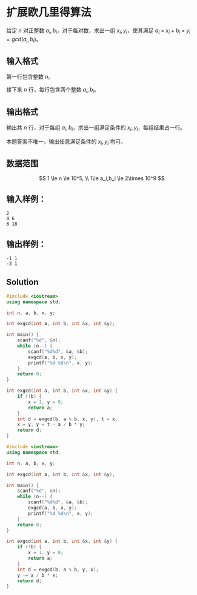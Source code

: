 # 扩展欧几里得算法

给定 $n$ 对正整数 $a_i,b_i$，对于每对数，求出一组 $x_i,y_i$，使其满足 $a_i\times x_i+b_i\times y_i=gcd(a_i,b_i)$。

## 输入格式

第一行包含整数 $n$。

接下来 $n$ 行，每行包含两个整数 $a_i,b_i$。

## 输出格式

输出共 $n$ 行，对于每组 $a_i,b_i$，求出一组满足条件的 $x_i,y_i$，每组结果占一行。

本题答案不唯一，输出任意满足条件的 $x_i,y_i$ 均可。

## 数据范围

$$
1 \le n \le 10^5, \\
1\le a_i,b_i \le 2\times 10^9
$$

## 输入样例：

```text
2
4 6
8 18
```

## 输出样例：

```text
-1 1
-2 1
```

## Solution

```Cpp
#include <iostream>
using namespace std;

int n, a, b, x, y;

int exgcd(int a, int b, int &x, int &y);

int main() {
    scanf("%d", &n);
    while (n--) {
        scanf("%d%d", &a, &b);
        exgcd(a, b, x, y);
        printf("%d %d\n", x, y);
    }
    return 0;
}

int exgcd(int a, int b, int &x, int &y) {
    if (!b) {
        x = 1, y = 0;
        return a;
    }
    int d = exgcd(b, a % b, x, y), t = x;
    x = y, y = t - a / b * y;
    return d;
}
```

```Cpp
#include <iostream>
using namespace std;

int n, a, b, x, y;

int exgcd(int a, int b, int &x, int &y);

int main() {
    scanf("%d", &n);
    while (n--) {
        scanf("%d%d", &a, &b);
        exgcd(a, b, x, y);
        printf("%d %d\n", x, y);
    }
    return 0;
}

int exgcd(int a, int b, int &x, int &y) {
    if (!b) {
        x = 1, y = 0;
        return a;
    }
    int d = exgcd(b, a % b, y, x);
    y -= a / b * x;
    return d;
}
```
